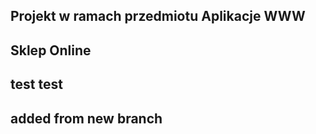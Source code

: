 ## Projekt w ramach przedmiotu Aplikacje WWW

## Sklep Online


## test test

## added from new branch
